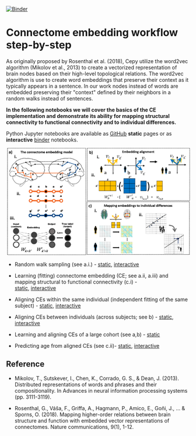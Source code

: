 [![Binder](https://mybinder.org/badge_logo.svg)](https://mybinder.org/v2/gh/GidLev/cepy/master)

# Connectome embedding workflow step-by-step


As originally proposed by Rosenthal et al. (2018), Cepy utilize the word2vec 
algorithm (Mikolov et al., 2013) to create a vectorized representation of 
brain nodes based on their high-level topological relations. The word2vec 
algorithm is use to create word embeddings that preserve 
their context as it typically appears in a sentence. In our work nodes 
instead of words are embedded preserving their "context" defined by their 
neighbors in a random walks instead of sentences. 

**In the following notebooks we will cover the basics of the CE implementation
 and demonstrate its ability for mapping structural connectivity to functional 
 connectivity and to individual differences.**   

Python Jupyter notebooks are available as [GitHub](https://github.com/) **static** pages or as **interactive** [binder](https://mybinder.readthedocs.io/en/latest/) notebooks.   



<img src="https://raw.githubusercontent.com/GidLev/cepy/master/examples/images/ce_workflow_full.png" alt="The connectome embedding framework"/>



* Random walk sampling (see a.i.) - [static](https://github.com/GidLev/cepy/blob/master/examples/random_walks_generation.ipynb),
 [interactive](https://mybinder.org/v2/gh/GidLev/cepy/master?filepath=examples%2Frandom_walks_generation.ipynb) 

* Learning (fitting) connectome embedding (CE; see a.ii, a.iii) and mapping structural to functional connectivity (c.i) -  
[static](https://github.com/GidLev/cepy/blob/master/examples/learn_embedding.ipynb), 
[interactive](https://mybinder.org/v2/gh/GidLev/cepy/master?filepath=examples%2Flearn_embedding.ipynb) 

* Aligning CEs within the same individual (independent fitting of the same subject) -  [static](https://github.com/GidLev/cepy/blob/master/examples/intra_embedding_alignment.ipynb), [interactive](http://link....) 

* Aligning CEs between individuals (across subjects; see b) -  [static](https://github.com/GidLev/cepy/blob/master/examples/inter_embedding_alignment.ipynb), 
[interactive](https://mybinder.org/v2/gh/GidLev/cepy/master?filepath=examples%2Fintra_embedding_alignment.ipynb) 

* Learning and aligning CEs of a large cohort (see a,b) -  [static](https://github.com/GidLev/cepy/blob/master/examples/ce_subjects_pipeline.ipynb) 

* Predicting age from aligned CEs (see c.ii)-  [static](https://github.com/GidLev/cepy/blob/master/examples/ce_prediction.ipynb), 
[interactive](https://mybinder.org/v2/gh/GidLev/cepy/master?filepath=examples%2Fce_prediction.ipynb) 


## Reference

* Mikolov, T., Sutskever, I., Chen, K., Corrado, G. S., & Dean, J. (2013). Distributed representations of words and phrases and their compositionality. In Advances in neural information processing systems (pp. 3111-3119).


* Rosenthal, G., Váša, F., Griffa, A., Hagmann, P., Amico, E., Goñi, J., ... & Sporns, O. (2018). Mapping higher-order relations between brain structure and function with embedded vector representations of connectomes. Nature communications, 9(1), 1-12.